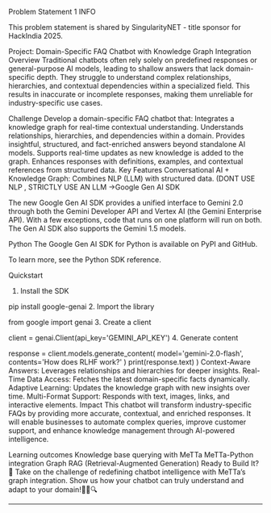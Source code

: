 

Problem Statement 1
INFO

This problem statement is shared by SingularityNET - title sponsor for HackIndia 2025.


Project: Domain-Specific FAQ Chatbot with Knowledge Graph Integration
Overview
Traditional chatbots often rely solely on predefined responses or general-purpose AI models, leading to shallow answers that lack domain-specific depth. They struggle to understand complex relationships, hierarchies, and contextual dependencies within a specialized field. This results in inaccurate or incomplete responses, making them unreliable for industry-specific use cases.

Challenge
Develop a domain-specific FAQ chatbot that:
Integrates a knowledge graph for real-time contextual understanding.
Understands relationships, hierarchies, and dependencies within a domain.
Provides insightful, structured, and fact-enriched answers beyond standalone AI models.
Supports real-time updates as new knowledge is added to the graph.
Enhances responses with definitions, examples, and contextual references from structured data.
Key Features
Conversational AI + Knowledge Graph: Combines NLP (LLM) with structured data. (DONT USE NLP , STRICTLY USE AN LLM ->Google Gen AI SDK

The new Google Gen AI SDK provides a unified interface to Gemini 2.0 through both the Gemini Developer API and Vertex AI (the Gemini Enterprise API). With a few exceptions, code that runs on one platform will run on both. The Gen AI SDK also supports the Gemini 1.5 models.

Python
The Google Gen AI SDK for Python is available on PyPI and GitHub.

To learn more, see the Python SDK reference.

Quickstart
1. Install the SDK


pip install google-genai
2. Import the library


from google import genai
3. Create a client


client = genai.Client(api_key='GEMINI_API_KEY')
4. Generate content


response = client.models.generate_content(
    model='gemini-2.0-flash', contents='How does RLHF work?'
)
print(response.text)
)
Context-Aware Answers: Leverages relationships and hierarchies for deeper insights.
Real-Time Data Access: Fetches the latest domain-specific facts dynamically.
Adaptive Learning: Updates the knowledge graph with new insights over time.
Multi-Format Support: Responds with text, images, links, and interactive elements.
Impact
This chatbot will transform industry-specific FAQs by providing more accurate, contextual, and enriched responses. It will enable businesses to automate complex queries, improve customer support, and enhance knowledge management through AI-powered intelligence.

Learning outcomes
Knowledge base querying with MeTTa
MeTTa-Python integration
Graph RAG (Retrieval-Augmented Generation)
Ready to Build It? 🚀
Take on the challenge of redefining chatbot intelligence with MeTTa’s graph integration. Show us how your chatbot can truly understand and adapt to your domain!🤖💡🔍

________________


